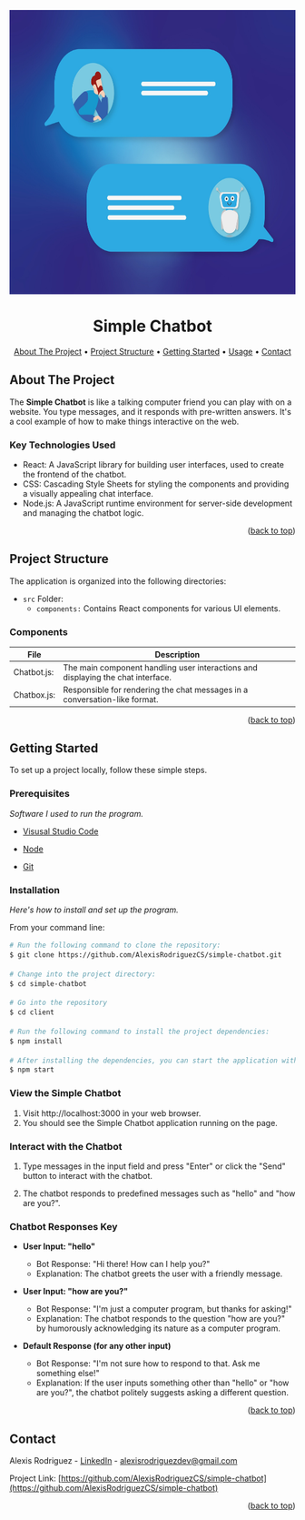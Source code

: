 <a name="readme-top"></a>

<p align="center">
  <img src="https://raw.githubusercontent.com/AlexisRodriguezCS/simple-chatbot/main/images/chatbot.jpg" alt="Grid" style="display:block;margin:auto;" height="500">
</p>

<!-- Image by <a href="https://pixabay.com/users/alexandra_koch-621802/?utm_source=link-attribution&utm_medium=referral&utm_campaign=image&utm_content=7767693">Alexandra_Koch</a> from <a href="https://pixabay.com//?utm_source=link-attribution&utm_medium=referral&utm_campaign=image&utm_content=7767693">Pixabay</a> -->

<h1 align="center">Simple Chatbot</h1>

<!-- TABLE OF CONTENTS -->
<p align="center">
  <a href="#about">About The Project</a> •
  <a href="#project-structure">Project Structure</a> •
  <a href="#getting-started">Getting Started</a> •
  <a href="#usage">Usage</a> •
  <a href="#contact">Contact</a>
</p>

<!-- ABOUT THE PROJECT -->

<a name="about"></a>

## About The Project

The **Simple Chatbot** is like a talking computer friend you can play with on a website. You type messages, and it responds with pre-written answers. It's a cool example of how to make things interactive on the web.

### Key Technologies Used

- React: A JavaScript library for building user interfaces, used to create the frontend of the chatbot.
- CSS: Cascading Style Sheets for styling the components and providing a visually appealing chat interface.
- Node.js: A JavaScript runtime environment for server-side development and managing the chatbot logic.

<p align="right">(<a href="#readme-top">back to top</a>)</p>

<!-- GETTING STARTED -->

<a name="project-structure"></a>

## Project Structure

The application is organized into the following directories:

- `src` Folder:
  - `components:` Contains React components for various UI elements.

### Components

| File        | Description                                                                      |
| ----------- | -------------------------------------------------------------------------------- |
| Chatbot.js: | The main component handling user interactions and displaying the chat interface. |
| Chatbox.js: | Responsible for rendering the chat messages in a conversation-like format.       |

<p align="right">(<a href="#readme-top">back to top</a>)</p>

<!-- GETTING STARTED -->

<a name="getting-started"></a>

## Getting Started

To set up a project locally, follow these simple steps.

### Prerequisites

_Software I used to run the program._

- [Visusal Studio Code](https://code.visualstudio.com/)

- [Node](https://nodejs.org/en)

- [Git](https://git-scm.com/)

### Installation

_Here's how to install and set up the program._

From your command line:

```bash
# Run the following command to clone the repository:
$ git clone https://github.com/AlexisRodriguezCS/simple-chatbot.git

# Change into the project directory:
$ cd simple-chatbot

# Go into the repository
$ cd client

# Run the following command to install the project dependencies:
$ npm install

# After installing the dependencies, you can start the application with:
$ npm start
```

### View the Simple Chatbot

1. Visit http://localhost:3000 in your web browser.
2. You should see the Simple Chatbot application running on the page.

### Interact with the Chatbot

1. Type messages in the input field and press "Enter" or click the "Send" button to interact with the chatbot.

2. The chatbot responds to predefined messages such as "hello" and "how are you?".

### Chatbot Responses Key

- **User Input: "hello"**

  - Bot Response: "Hi there! How can I help you?"
  - Explanation: The chatbot greets the user with a friendly message.

- **User Input: "how are you?"**

  - Bot Response: "I'm just a computer program, but thanks for asking!"
  - Explanation: The chatbot responds to the question "how are you?" by humorously acknowledging its nature as a computer program.

- **Default Response (for any other input)**
  - Bot Response: "I'm not sure how to respond to that. Ask me something else!"
  - Explanation: If the user inputs something other than "hello" or "how are you?", the chatbot politely suggests asking a different question.

<p align="right">(<a href="#readme-top">back to top</a>)</p>

<!-- CONTACT -->

<a name="contact"></a>

## Contact

Alexis Rodriguez - [LinkedIn](https://www.linkedin.com/in/alexisrodriguezcs/) - alexisrodriguezdev@gmail.com

Project Link: [https://github.com/AlexisRodriguezCS/simple-chatbot](https://github.com/AlexisRodriguezCS/simple-chatbot)

<p align="right">(<a href="#readme-top">back to top</a>)</p>
